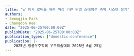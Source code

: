 ```yaml
---
title: "달 탐사 로버를 위한 위상 기반 단일 스테이션 측위 시스템 설계"
authors:
- Seongjin Park
- Changdon Kee
date: "2025-06-25T00:00:00Z"
publishDate: "2025-06-25T00:00:00Z"
publication_types: ["domestic-conference"]
publication: |-
    2025년 항공우주학회 우주학술대회 2025년 6월 25일
---
```

